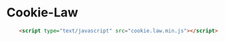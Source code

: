 Cookie-Law
==========

```html
    <script type="text/javascript" src="cookie.law.min.js"></script>
```